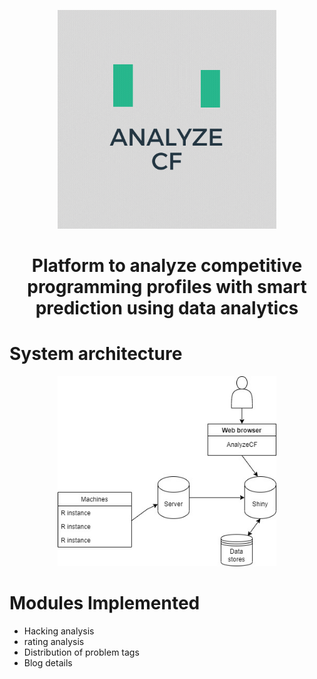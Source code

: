 
<p align="center">
  <img src="https://github.com/VaibhaveS/AnalyzeCF/blob/main/www/LOGO.gif" width="350" title="hover text">
</p>
<h1 align="center"> 
Platform to analyze competitive programming profiles with smart prediction using data analytics 
</h1>
<h1> System architecture </h1>
<p align="center">
  <img src="https://github.com/VaibhaveS/AnalyzeCF/blob/main/www/WhatsApp%20Image%202021-11-19%20at%2008.21.45.jpeg" width="350" title="hover text">
</p>
<h1> Modules Implemented </h1>
<ul>
  <li> Hacking analysis</li>
  <li> rating analysis</li>
  <li> Distribution of problem tags </li>
  <li> Blog details </li>
<ul>
